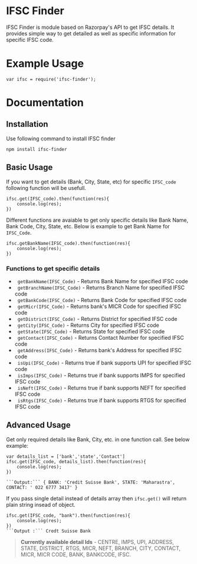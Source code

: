 # IFSC Finder
IFSC Finder is module based on Razorpay's API to get IFSC details. It provides simple way to get detailed as well as specific information for specific IFSC code.

# Example Usage 
```JS
var ifsc = require('ifsc-finder');
```

# Documentation
## Installation
Use following command to install IFSC finder 
```JS
npm install ifsc-finder
```

## Basic Usage
If you want to get details (Bank, City, State, etc) for specific ``IFSC_code`` following function will be usefull.

```JS
ifsc.get(IFSC_code).then(function(res){
    console.log(res);
})
```
Different functions are avaiable to get only specific details like Bank Name, Bank Code, City, State, etc. Below is example to get Bank Name for ```IFSC_Code```.

```JS
ifsc.getBankName(IFSC_code).then(function(res){
    console.log(res);
})
```

### Functions to get specific details
- ``` getBankName(IFSC_Code)``` - Returns Bank Name for specified IFSC code
- ``` getBranchName(IFSC_Code)``` - Returns Branch Name for specified IFSC code
- ``` getBankCode(IFSC_Code)``` - Returns Bank Code for specified IFSC code
- ``` getMicr(IFSC_Code)``` - Returns bank's MICR Code for specified IFSC code
- ``` getDistrict(IFSC_Code)``` - Returns District for specified IFSC code
- ``` getCity(IFSC_Code)``` - Returns City for specified IFSC code
- ``` getState(IFSC_Code)``` - Returns State for specified IFSC code
- ``` getContact(IFSC_Code)``` - Returns Contact Number for specified IFSC code
- ``` getAddress(IFSC_Code)``` - Returns bank's Address for specified IFSC code
- ``` isUpi(IFSC_Code)``` - Returns true if bank supports UPI for specified IFSC code
- ``` isImps(IFSC_Code)``` - Returns true if bank supports IMPS for specified IFSC code
- ``` isNeft(IFSC_Code)``` - Returns true if bank supports NEFT for specified IFSC code
- ``` isRtgs(IFSC_Code)``` - Returns true if bank supports RTGS for specified IFSC code

## Advanced Usage
Get only required details like Bank, City, etc. in one function call. See below example:

```JS
var details_list = ['bank','state','Contact']
ifsc.get(IFSC_code, details_list).then(function(res){
    console.log(res);
})

```Output:``` { BANK: 'Credit Suisse Bank', STATE: 'Maharastra', CONTACT: ' 022 6777 3417' } 
```

If you pass single detail instead of details array then ```ifsc.get()``` will return plain string insead of object.

```JS
ifsc.get(IFSC_code, "bank").then(function(res){
    console.log(res);
})
```Output :``` Credt Suisse Bank
```

> **Currently available detail Ids** - CENTRE, IMPS, UPI, ADDRESS, STATE, DISTRICT, RTGS, MICR, NEFT, BRANCH, CITY, CONTACT, MICR, MICR CODE, BANK, BANKCODE, IFSC.